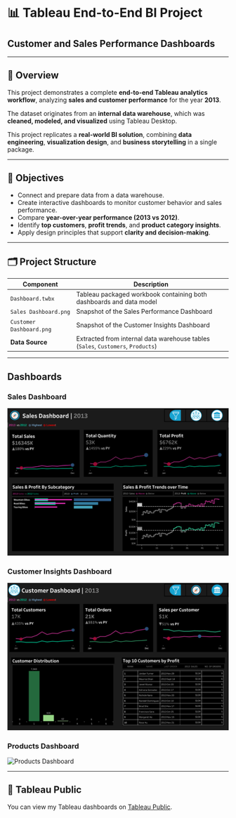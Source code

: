 # 📊 Tableau End-to-End BI Project

## Customer and Sales Performance Dashboards 
---

## 🧩 Overview
This project demonstrates a complete **end-to-end Tableau analytics workflow**, analyzing **sales and customer performance** for the year **2013**.

The dataset originates from an **internal data warehouse**, which was **cleaned, modeled, and visualized** using Tableau Desktop.

This project replicates a **real-world BI solution**, combining **data engineering**, **visualization design**, and **business storytelling** in a single package.

---

## 🎯 Objectives
- Connect and prepare data from a data warehouse.
- Create interactive dashboards to monitor customer behavior and sales performance.
- Compare **year-over-year performance (2013 vs 2012)**.
- Identify **top customers**, **profit trends**, and **product category insights**.
- Apply design principles that support **clarity and decision-making**.

---

## 🗂️ Project Structure

| Component | Description |
|-----------|-------------|
| `Dashboard.twbx` | Tableau packaged workbook containing both dashboards and data model |
| `Sales Dashboard.png` | Snapshot of the Sales Performance Dashboard |
| `Customer Dashboard.png` | Snapshot of the Customer Insights Dashboard |
| **Data Source** | Extracted from internal data warehouse tables (`Sales`, `Customers`, `Products`) |

---

## Dashboards

### Sales Dashboard
![Sales Dashboard](dashboard/Sales%20Dashboard.png)

### Customer Insights Dashboard
![Customer Dashboard](dashboard/Customer%20Dashboard%20.png)

### Products Dashboard
![Products Dashboard](dashboard/Product%20Dashboard%20.png)

---

## 📌 Tableau Public

You can view my Tableau dashboards on [Tableau Public](https://public.tableau.com/app/profile/dvydv/vizzes).

